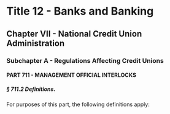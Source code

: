 
# Title 12 - Banks and Banking
## Chapter VII - National Credit Union Administration
### Subchapter A - Regulations Affecting Credit Unions
#### PART 711 - MANAGEMENT OFFICIAL INTERLOCKS
##### § 711.2 Definitions.

For purposes of this part, the following definitions apply:
